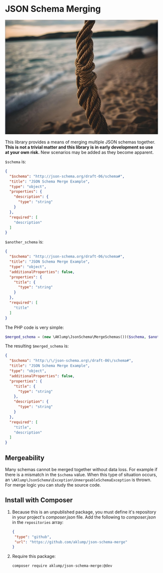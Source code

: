 # JSON Schema Merging

![Hero image](images/json_schema_merge.jpg)

This library provides a means of merging multiple JSON schemas together.  **This is not a trivial matter and this library is in early development so use at your own risk.**  New scenarios may be added as they become apparent.

`$schema` is:

```json
{
  "$schema": "http://json-schema.org/draft-06/schema#",
  "title": "JSON Schema Merge Example",
  "type": "object",
  "properties": {
    "description": {
      "type": "string"
    }
  },
  "required": [
    "description"
  ]
}

```

`$another_schema` is:

```json
{
  "$schema": "http://json-schema.org/draft-06/schema#",
  "title": "JSON Schema Merge Example",
  "type": "object",
  "additionalProperties": false,
  "properties": {
    "title": {
      "type": "string"
    }
  },
  "required": [
    "title"
  ]
}
```

The PHP code is very simple:

```php
$merged_schema = (new \AKlump\JsonSchema\MergeSchemas())($schema, $another_schema);
```

The resulting `$merged_schema` is:

```json
{
  "$schema": "http:\/\/json-schema.org\/draft-06\/schema#",
  "title": "JSON Schema Merge Example",
  "type": "object",
  "additionalProperties": false,
  "properties": {
    "title": {
      "type": "string"
    },
    "description": {
      "type": "string"
    }
  },
  "required": [
    "title",
    "description"
  ]
}
```

## Mergeability

Many schemas cannot be merged together without data loss. For example if there is a mismatch in the `$schema` value. When this type of situation occurs, an `\AKlump\JsonSchema\Exception\UnmergeableSchemaException` is thrown. For merge logic you can study the source code.

## Install with Composer

1. Because this is an unpublished package, you must define it's repository in
   your project's _composer.json_ file. Add the following to _composer.json_ in
   the `repositories` array:
   
    ```json
    {
     "type": "github",
     "url": "https://github.com/aklump/json-schema-merge"
    }
    ```
1. Require this package:
   
    ```
    composer require aklump/json-schema-merge:@dev
    ```
